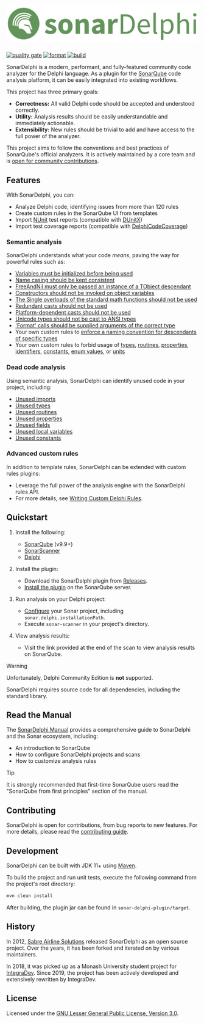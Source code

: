 # ![SonarDelphi](docs/images/sonar-delphi-title-gh.png)

[![quality gate](https://sonarcloud.io/api/project_badges/measure?project=integrated-application-development_sonar-delphi&metric=alert_status)](https://sonarcloud.io/summary/new_code?id=integrated-application-development_sonar-delphi)
[![format](https://github.com/integrated-application-development/sonar-delphi/actions/workflows/format.yml/badge.svg?branch=master&event=push)](https://github.com/integrated-application-development/sonar-delphi/actions/workflows/format.yml)
[![build](https://github.com/integrated-application-development/sonar-delphi/actions/workflows/build.yml/badge.svg?branch=master&event=push)](https://github.com/integrated-application-development/sonar-delphi/actions/workflows/build.yml)

SonarDelphi is a modern, performant, and fully-featured community code analyzer for the Delphi
language. As a plugin for the [SonarQube](https://www.sonarqube.org) code analysis platform, it can
be easily integrated into existing workflows.

This project has three primary goals:

* **Correctness:** All valid Delphi code should be accepted and understood correctly.
* **Utility:** Analysis results should be easily understandable and immediately actionable.
* **Extensibility:** New rules should be trivial to add and have access to the full power of the analyzer.

This project aims to follow the conventions and best practices of SonarQube's official analyzers. It is actively
maintained by a core team and is [open for community contributions](#contributing).

## Features

With SonarDelphi, you can:

* Analyze Delphi code, identifying issues from more than 120 rules
* Create custom rules in the SonarQube UI from templates
* Import [NUnit](https://docs.nunit.org/articles/nunit/technical-notes/usage/Test-Result-XML-Format.html) test reports (compatible with [DUnitX](https://github.com/VSoftTechnologies/DUnitX))
* Import test coverage reports (compatible with [DelphiCodeCoverage](https://github.com/DelphiCodeCoverage/DelphiCodeCoverage))

### Semantic analysis

SonarDelphi understands what your code *means*, paving the way for powerful rules such as:
   * [Variables must be initialized before being used](delphi-checks/src/main/java/au/com/integradev/delphi/checks/VariableInitializationCheck.java)
   * [Name casing should be kept consistent](delphi-checks/src/main/java/au/com/integradev/delphi/checks/MixedNamesCheck.java)
   * [FreeAndNil must only be passed an instance of a TObject descendant](delphi-checks/src/main/java/au/com/integradev/delphi/checks/FreeAndNilTObjectCheck.java)
   * [Constructors should not be invoked on object variables](delphi-checks/src/main/java/au/com/integradev/delphi/checks/InstanceInvokedConstructorCheck.java)
   * [The Single overloads of the standard math functions should not be used](delphi-checks/src/main/java/au/com/integradev/delphi/checks/MathFunctionSingleOverloadCheck.java)
   * [Redundant casts should not be used](delphi-checks/src/main/java/au/com/integradev/delphi/checks/RedundantCastCheck.java)
   * [Platform-dependent casts should not be used](delphi-checks/src/main/java/au/com/integradev/delphi/checks/PlatformDependentCastCheck.java)
   * [Unicode types should not be cast to ANSI types](delphi-checks/src/main/java/au/com/integradev/delphi/checks/UnicodeToAnsiCastCheck.java)
   * ['Format' calls should be supplied arguments of the correct type](delphi-checks/src/main/java/au/com/integradev/delphi/checks/FormatArgumentTypeCheck.java)
   * Your own custom rules to [enforce a naming convention for descendants of specific types](delphi-checks/src/main/java/au/com/integradev/delphi/checks/InheritedTypeNameCheck.java)
   * Your own custom rules to forbid usage of
     [types](delphi-checks/src/main/java/au/com/integradev/delphi/checks/ForbiddenTypeCheck.java),
     [routines](delphi-checks/src/main/java/au/com/integradev/delphi/checks/ForbiddenRoutineCheck.java),
     [properties](delphi-checks/src/main/java/au/com/integradev/delphi/checks/ForbiddenPropertyCheck.java),
     [identifiers](delphi-checks/src/main/java/au/com/integradev/delphi/checks/ForbiddenIdentifierCheck.java),
     [constants](delphi-checks/src/main/java/au/com/integradev/delphi/checks/ForbiddenConstantCheck.java),
     [enum values](delphi-checks/src/main/java/au/com/integradev/delphi/checks/ForbiddenEnumValueCheck.java), or
     [units](delphi-checks/src/main/java/au/com/integradev/delphi/checks/ForbiddenImportFilePatternCheck.java)

### Dead code analysis

Using semantic analysis, SonarDelphi can identify unused code in your project, including:
   * [Unused imports](delphi-checks/src/main/java/au/com/integradev/delphi/checks/UnusedImportCheck.java)
   * [Unused types](delphi-checks/src/main/java/au/com/integradev/delphi/checks/UnusedTypeCheck.java)
   * [Unused routines](delphi-checks/src/main/java/au/com/integradev/delphi/checks/UnusedRoutineCheck.java)
   * [Unused properties](delphi-checks/src/main/java/au/com/integradev/delphi/checks/UnusedPropertyCheck.java)
   * [Unused fields](delphi-checks/src/main/java/au/com/integradev/delphi/checks/UnusedFieldCheck.java)
   * [Unused local variables](delphi-checks/src/main/java/au/com/integradev/delphi/checks/UnusedLocalVariableCheck.java)
   * [Unused constants](delphi-checks/src/main/java/au/com/integradev/delphi/checks/UnusedConstantCheck.java)

### Advanced custom rules

In addition to template rules, SonarDelphi can be extended with custom rules plugins:
  * Leverage the full power of the analysis engine with the SonarDelphi rules API.
  * For more details, see [Writing Custom Delphi Rules](docs/CUSTOM_RULES.md).

## Quickstart

1. Install the following:
    * [SonarQube](https://docs.sonarqube.org/latest/setup/install-server/) (v9.9+)
    * [SonarScanner](https://docs.sonarsource.com/sonarqube/latest/analyzing-source-code/scanners/sonarscanner/)
    * [Delphi](https://www.embarcadero.com/products/delphi)

2. Install the plugin:
    * Download the SonarDelphi plugin
      from [Releases](https://github.com/integrated-application-development/sonar-delphi/releases).
    * [Install the plugin](https://docs.sonarqube.org/latest/setup/install-plugin/) on the SonarQube server.

3. Run analysis on your Delphi project:
    * [Configure](docs/CONFIGURATION.md) your Sonar project, including `sonar.delphi.installationPath`.
    * Execute `sonar-scanner` in your project's directory.

4. View analysis results:
    * Visit the link provided at the end of the scan to view analysis results on SonarQube.

> [!WARNING]
> Unfortunately, Delphi Community Edition is **not** supported.
>
> SonarDelphi requires source code for all dependencies, including the standard library.

## Read the Manual

The [SonarDelphi Manual](docs/MANUAL.md) provides a comprehensive guide to SonarDelphi and the Sonar ecosystem,
including:

* An introduction to SonarQube
* How to configure SonarDelphi projects and scans
* How to customize analysis rules

> [!TIP]
> It is strongly recommended that first-time SonarQube users read the "SonarQube from first principles"
> section of the manual.

## Contributing

SonarDelphi is open for contributions, from bug reports to new features. For more details, please
read the [contributing guide](docs/CONTRIBUTING.md).

## Development

SonarDelphi can be built with JDK 11+ using [Maven](https://maven.apache.org/).

To build the project and run unit tests, execute the following command from the project's root directory:

```bash
mvn clean install
```

After building, the plugin jar can be found in `sonar-delphi-plugin/target`.

## History

In 2012, [Sabre Airline Solutions](https://www.sabre.com) released SonarDelphi as an open source
project. Over the years, it has been forked and iterated on by various maintainers.

In 2018, it was picked up as a Monash University student project for [IntegraDev](https://www.integradev.com.au).
Since 2019, the project has been actively developed and extensively rewritten by IntegraDev.

## License

Licensed under the [GNU Lesser General Public License, Version 3.0](http://www.gnu.org/licenses/lgpl.txt).

